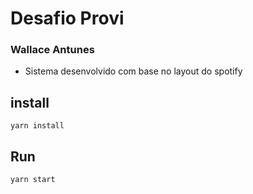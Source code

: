 # Desafio Provi 
### Wallace Antunes
  - Sistema desenvolvido com base no layout do spotify

## install 
```
yarn install
```
## Run
```
yarn start
